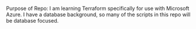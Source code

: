 Purpose of Repo:  I am learning Terraform specifically for use with Microsoft Azure.  I have a database background, so many of the scripts in this repo will be database focused.